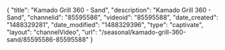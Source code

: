 {
    "title": "Kamado Grill 360 - Sand",
    "description": "Kamado Grill 360 - Sand",
    "channelid": "85595586",
    "videoid": "85595588",
    "date_created": "1488329281",
    "date_modified": "1488329396",
    "type": "captivate",
    "layout": "channelVideo",
    "url": "\/seasonal\/kamado-grill-360-sand\/85595586-85595588"
}